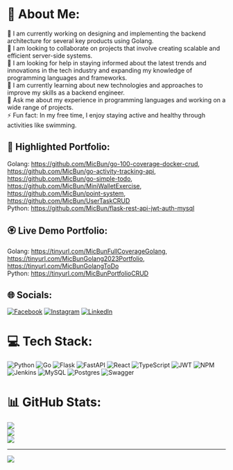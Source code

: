 # 💫 About Me:
🔭 I am currently working on designing and implementing the backend architecture for several key products using Golang.<br>👯 I am looking to collaborate on projects that involve creating scalable and efficient server-side systems.<br>🤝 I am looking for help in staying informed about the latest trends and innovations in the tech industry and expanding my knowledge of programming languages and frameworks.<br>🌱 I am currently learning about new technologies and approaches to improve my skills as a backend engineer.<br>💬 Ask me about my experience in programming languages and working on a wide range of projects.<br>⚡ Fun fact: In my free time, I enjoy staying active and healthy through activities like swimming.

## 📃 Highlighted Portfolio:
Golang: https://github.com/MicBun/go-100-coverage-docker-crud, https://github.com/MicBun/go-activity-tracking-api, https://github.com/MicBun/go-simple-todo, https://github.com/MicBun/MiniWalletExercise, https://github.com/MicBun/point-system, https://github.com/MicBun/UserTaskCRUD <br />
Python: https://github.com/MicBun/flask-rest-api-jwt-auth-mysql

## 🏵️ Live Demo Portfolio:
Golang: https://tinyurl.com/MicBunFullCoverageGolang, https://tinyurl.com/MicBunGolang2023Portfolio, https://tinyurl.com/MicBunGolangToDo <br />
Python: https://tinyurl.com/MicBunPortfolioCRUD

## 🌐 Socials:
[![Facebook](https://img.shields.io/badge/Facebook-%231877F2.svg?logo=Facebook&logoColor=white)](https://facebook.com/michael.boentarman) [![Instagram](https://img.shields.io/badge/Instagram-%23E4405F.svg?logo=Instagram&logoColor=white)](https://instagram.com/michaelbuntarman) [![LinkedIn](https://img.shields.io/badge/LinkedIn-%230077B5.svg?logo=linkedin&logoColor=white)](https://linkedin.com/in/MicBun) 

# 💻 Tech Stack:
![Python](https://img.shields.io/badge/python-3670A0?style=for-the-badge&logo=python&logoColor=ffdd54) ![Go](https://img.shields.io/badge/go-%2300ADD8.svg?style=for-the-badge&logo=go&logoColor=white) ![Flask](https://img.shields.io/badge/flask-%23000.svg?style=for-the-badge&logo=flask&logoColor=white) ![FastAPI](https://img.shields.io/badge/FastAPI-005571?style=for-the-badge&logo=fastapi) ![React](https://img.shields.io/badge/react-%2320232a.svg?style=for-the-badge&logo=react&logoColor=%2361DAFB) ![TypeScript](https://img.shields.io/badge/typescript-%23007ACC.svg?style=for-the-badge&logo=typescript&logoColor=white) ![JWT](https://img.shields.io/badge/JWT-black?style=for-the-badge&logo=JSON%20web%20tokens) ![NPM](https://img.shields.io/badge/NPM-%23000000.svg?style=for-the-badge&logo=npm&logoColor=white) ![Jenkins](https://img.shields.io/badge/jenkins-%232C5263.svg?style=for-the-badge&logo=jenkins&logoColor=white) ![MySQL](https://img.shields.io/badge/mysql-%2300f.svg?style=for-the-badge&logo=mysql&logoColor=white) ![Postgres](https://img.shields.io/badge/postgres-%23316192.svg?style=for-the-badge&logo=postgresql&logoColor=white) ![Swagger](https://img.shields.io/badge/-Swagger-%23Clojure?style=for-the-badge&logo=swagger&logoColor=white)
# 📊 GitHub Stats:
![](https://github-readme-stats.vercel.app/api?username=MicBun&theme=react&hide_border=false&include_all_commits=true&count_private=true)<br/>
![](https://github-readme-streak-stats.herokuapp.com/?user=MicBun&theme=react&hide_border=false)<br/>
![](https://github-readme-stats.vercel.app/api/top-langs/?username=MicBun&theme=react&hide_border=false&include_all_commits=true&count_private=true&layout=compact)

---
[![](https://visitcount.itsvg.in/api?id=MicBun&icon=0&color=0)](https://visitcount.itsvg.in)

<!-- Proudly created with GPRM ( https://gprm.itsvg.in ) -->
